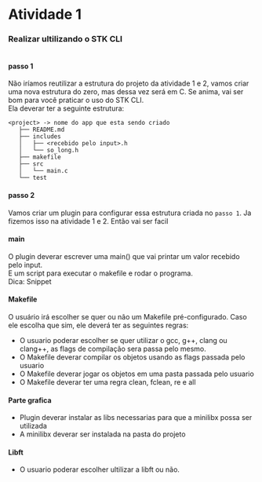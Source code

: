 # Atividade 1

### Realizar ultilizando o STK CLI

#### <br> passo 1

Não iríamos reutilizar a estrutura do projeto da atividade 1 e 2, vamos criar uma nova estrutura do zero, mas dessa vez será em C. Se anima, vai ser bom para você praticar o uso do STK CLI. <br>
Ela deverar ter a seguinte estrutura:

```
<project> -> nome do app que esta sendo criado
   ├── README.md
   ├── includes
   │   ├── <recebido pelo input>.h
   │   └── so_long.h
   ├── makefile
   ├── src
   │   └── main.c
   └── test
```

#### passo 2

Vamos criar um plugin para configurar essa estrutura criada no `passo 1`. Ja fizemos isso na atividade 1 e 2. Então vai ser facil <br>

#### main

O plugin deverar escrever uma main() que vai printar um valor recebido pelo input. <br>
E um script para executar o makefile e rodar o programa. <br>
Dica: Snippet

#### Makefile

O usuário irá escolher se quer ou não um Makefile pré-configurado. Caso ele escolha que sim, ele deverá ter as seguintes regras:

* O usuario poderar escolher se quer utilizar o gcc, g++, clang ou clang++, as flags de compilação sera passa pelo mesmo.
* O Makefile deverar compilar os objetos usando as flags passada pelo usuario
* O Makefile deverar jogar os objetos em uma pasta passada pelo usuario
* O Makefile deverar ter uma regra clean, fclean, re e all

#### Parte grafica

* Plugin deverar instalar as libs necessarias para que a minilibx possa ser utilizada
* A minilibx deverar ser instalada na pasta do projeto

#### Libft
* O usuario poderar escolher ultilizar a libft ou não.
